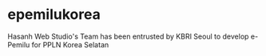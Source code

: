 epemilukorea
============

Hasanh Web Studio's Team has been entrusted by KBRI Seoul to develop e-Pemilu for PPLN Korea Selatan
